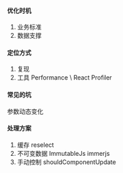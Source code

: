 #### 优化时机
1. 业务标准
2. 数据支撑
   
#### 定位方式
1. 复现
2. 工具 Performance \ React Profiler

#### 常见的坑
参数动态变化

#### 处理方案
1. 缓存 reselect
2. 不可变数据 ImmutableJs   immerjs
3. 手动控制 shouldComponentUpdate 